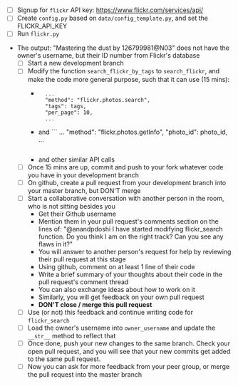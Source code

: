 #

- [ ] Signup for `flickr` API key: https://www.flickr.com/services/api/
- [ ] Create `config.py` based on `data/config_template.py`, and set the FLICKR_API_KEY
- [ ] Run `flickr.py`
- The output: "Mastering the dust by 126799981@N03" does not have the owner's username, but their ID number from Flickr's database
    - [ ] Start a new development branch
    - [ ] Modify the function `search_flickr_by_tags` to `search_flickr`, and make the code more general purpose, such that it can use (15 mins):
        - ```
            ...
            "method": "flickr.photos.search",
            "tags": tags,
            "per_page": 10,
            ...
          ```
        - and ```
            ...
            "method": "flickr.photos.getInfo",
            "photo_id": photo_id,
            ...
          ```
        - and other similar API calls
    - [ ] Once 15 mins are up, commit and push to your fork whatever code you have in your development branch
    - [ ] On github, create a pull request from your development branch into your master branch, but DON'T merge
    - [ ] Start a collaborative conversation with another person in the room, who is not sitting besides you
        - Get their Github username
        - Mention them in your pull request's comments section on the lines of: "@anandpdoshi I have started modifying flickr_search function. Do you think I am on the right track? Can you see any flaws in it?"
        - You will answer to another person's request for help by reviewing their pull request at this stage
        - Using github, comment on at least 1 line of their code
        - Write a brief summary of your thoughts about their code in the pull request's comment thread
        - You can also exchange ideas about how to work on it
        - Similarly, you will get feedback on your own pull request
        - **DON'T close / merge this pull request**
    - [ ] Use (or not) this feedback and continue writing code for `flickr_search`
    - [ ] Load the owner's username into `owner_username` and update the `__str__` method to reflect that
    - [ ] Once done, push your new changes to the same branch. Check your open pull request, and you will see that your new commits get added to the same pull request.
    - [ ] Now you can ask for more feedback from your peer group, or merge the pull request into the master branch
